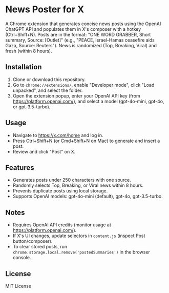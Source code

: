 # News Poster for X

A Chrome extension that generates concise news posts using the OpenAI ChatGPT API and populates them in X's composer with a hotkey (Ctrl+Shift+N). Posts are in the format: "ONE WORD GRABBER, Short summary, Source: [Outlet]" (e.g., "PEACE, Israel-Hamas ceasefire aids Gaza, Source: Reuters"). News is randomized (Top, Breaking, Viral) and fresh (within 8 hours).

## Installation
1. Clone or download this repository.
2. Go to `chrome://extensions/`, enable "Developer mode", click "Load unpacked", and select the folder.
3. Open the extension popup, enter your OpenAI API key (from https://platform.openai.com/), and select a model (gpt-4o-mini, gpt-4o, or gpt-3.5-turbo).

## Usage
- Navigate to https://x.com/home and log in.
- Press Ctrl+Shift+N (or Cmd+Shift+N on Mac) to generate and insert a post.
- Review and click "Post" on X.

## Features
- Generates posts under 250 characters with one source.
- Randomly selects Top, Breaking, or Viral news within 8 hours.
- Prevents duplicate posts using local storage.
- Supports OpenAI models: gpt-4o-mini (default), gpt-4o, gpt-3.5-turbo.

## Notes
- Requires OpenAI API credits (monitor usage at https://platform.openai.com/).
- If X's UI changes, update selectors in `content.js` (inspect Post button/composer).
- To clear stored posts, run `chrome.storage.local.remove('postedSummaries')` in the browser console.

## License
MIT License
